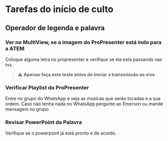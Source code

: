 # Tarefas do início de culto

## Operador de legenda e palavra

### Ver no MultiView, se a imagem do ProPresenter está indo para a ATEM
Coloque alguma letra no propresenter e verifique se ela está passando nas tvs.

> &#9888; **Apenas faça este teste antes de iniciar a transmissão ao vivo**

### Verificar Playlist do ProPresenter
Entre no grupo do WhatsApp e veja as musicas que serão tocadas e a sua ordem. Caso não tenha nada no WhatsApp pergunte ao Emerson ou mande mensagem no grupo.

### Revisar PowerPoint da Palavra
Verifique se o powerpoint já está pronto e de acordo.